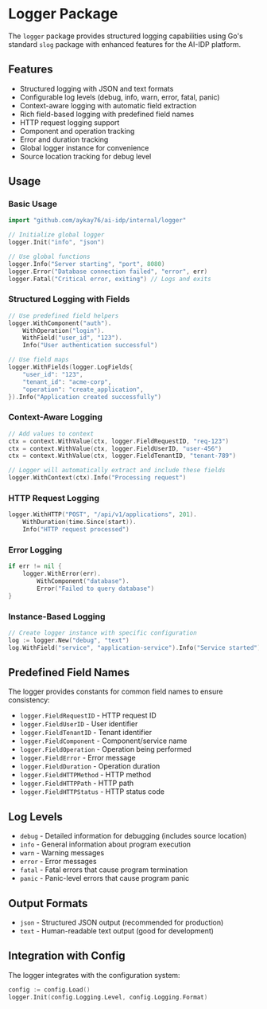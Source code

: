 # Logger Package

The `logger` package provides structured logging capabilities using Go's standard `slog` package with enhanced features for the AI-IDP platform.

## Features

- Structured logging with JSON and text formats
- Configurable log levels (debug, info, warn, error, fatal, panic)
- Context-aware logging with automatic field extraction
- Rich field-based logging with predefined field names
- HTTP request logging support
- Component and operation tracking
- Error and duration tracking
- Global logger instance for convenience
- Source location tracking for debug level

## Usage

### Basic Usage

```go
import "github.com/aykay76/ai-idp/internal/logger"

// Initialize global logger
logger.Init("info", "json")

// Use global functions
logger.Info("Server starting", "port", 8080)
logger.Error("Database connection failed", "error", err)
logger.Fatal("Critical error, exiting") // Logs and exits
```

### Structured Logging with Fields

```go
// Use predefined field helpers
logger.WithComponent("auth").
    WithOperation("login").
    WithField("user_id", "123").
    Info("User authentication successful")

// Use field maps
logger.WithFields(logger.LogFields{
    "user_id": "123",
    "tenant_id": "acme-corp",
    "operation": "create_application",
}).Info("Application created successfully")
```

### Context-Aware Logging

```go
// Add values to context
ctx = context.WithValue(ctx, logger.FieldRequestID, "req-123")
ctx = context.WithValue(ctx, logger.FieldUserID, "user-456")
ctx = context.WithValue(ctx, logger.FieldTenantID, "tenant-789")

// Logger will automatically extract and include these fields
logger.WithContext(ctx).Info("Processing request")
```

### HTTP Request Logging

```go
logger.WithHTTP("POST", "/api/v1/applications", 201).
    WithDuration(time.Since(start)).
    Info("HTTP request processed")
```

### Error Logging

```go
if err != nil {
    logger.WithError(err).
        WithComponent("database").
        Error("Failed to query database")
}
```

### Instance-Based Logging

```go
// Create logger instance with specific configuration
log := logger.New("debug", "text")
log.WithField("service", "application-service").Info("Service started")
```

## Predefined Field Names

The logger provides constants for common field names to ensure consistency:

- `logger.FieldRequestID` - HTTP request ID
- `logger.FieldUserID` - User identifier
- `logger.FieldTenantID` - Tenant identifier
- `logger.FieldComponent` - Component/service name
- `logger.FieldOperation` - Operation being performed
- `logger.FieldError` - Error message
- `logger.FieldDuration` - Operation duration
- `logger.FieldHTTPMethod` - HTTP method
- `logger.FieldHTTPPath` - HTTP path
- `logger.FieldHTTPStatus` - HTTP status code

## Log Levels

- `debug` - Detailed information for debugging (includes source location)
- `info` - General information about program execution
- `warn` - Warning messages
- `error` - Error messages
- `fatal` - Fatal errors that cause program termination
- `panic` - Panic-level errors that cause program panic

## Output Formats

- `json` - Structured JSON output (recommended for production)
- `text` - Human-readable text output (good for development)

## Integration with Config

The logger integrates with the configuration system:

```go
config := config.Load()
logger.Init(config.Logging.Level, config.Logging.Format)
```